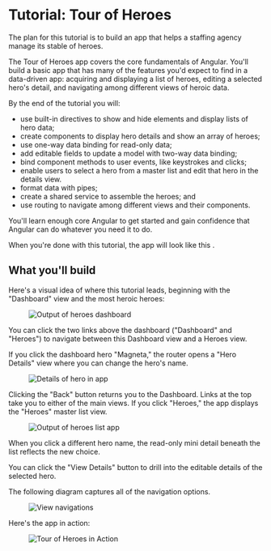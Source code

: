 
# Tutorial: Tour of Heroes

The plan for this tutorial is to build an app that helps a staffing agency manage its stable of heroes.

The Tour of Heroes app covers the core fundamentals of Angular. You'll build a basic app that has many of the features you'd expect to find in a data-driven app: acquiring and displaying a list of heroes, editing a selected hero's detail, and navigating among different views of heroic data.

By the end of the tutorial you will:

* use built-in directives to show and hide elements and display lists of hero data;
* create components to display hero details and show an array of heroes;
* use one-way data binding for read-only data;
* add editable fields to update a model with two-way data binding;
* bind component methods to user events, like keystrokes and clicks;
* enable users to select a hero from a master list and edit that hero in the details view. 
* format data with pipes;
* create a shared service to assemble the heroes; and
* use routing to navigate among different views and their components.

You'll learn enough core Angular to get started and gain confidence that
Angular can do whatever you need it to do. 

When you're done with this tutorial, the app will look like this <live-example name="toh-pt6"></live-example>.


## What you'll build

Here's a visual idea of where this tutorial leads, beginning with the "Dashboard"
view and the most heroic heroes:

<figure>
  <img src='generated/images/guide/toh/heroes-dashboard-1.png' alt="Output of heroes dashboard">
</figure>

You can click the two links above the dashboard ("Dashboard" and "Heroes")
to navigate between this Dashboard view and a Heroes view.

If you click the dashboard hero "Magneta," the router opens a "Hero Details" view
where you can change the hero's name.

<figure>
  <img src='generated/images/guide/toh/hero-details-1.png' alt="Details of hero in app">
</figure>

Clicking the "Back" button returns you to the Dashboard.
Links at the top take you to either of the main views.
If you click "Heroes," the app displays the "Heroes" master list view.


<figure>
  <img src='generated/images/guide/toh/heroes-list-2.png' alt="Output of heroes list app">
</figure>



When you click a different hero name, the read-only mini detail beneath the list reflects the new choice.

You can click the "View Details" button to drill into the
editable details of the selected hero.

The following diagram captures all of the navigation options.


<figure>
  <img src='generated/images/guide/toh/nav-diagram.png' alt="View navigations">
</figure>



Here's the app in action:


<figure>
  <img src='generated/images/guide/toh/toh-anim.gif' alt="Tour of Heroes in Action">
</figure>